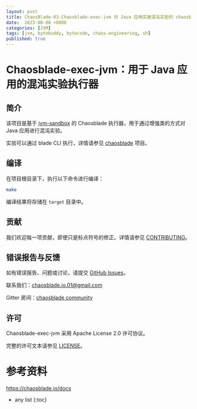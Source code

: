 ```yaml
---
layout: post
title: ChaosBlade-03-Chaosblade-exec-jvm 对 Java 应用实施混沌实验的 chaosblade 执行器
date:  2023-08-08 +0800
categories: [JVM]
tags: [jvm, bytebuddy, bytecode, chaos-engineering, sh]
published: true
---
```


# Chaosblade-exec-jvm：用于 Java 应用的混沌实验执行器

## 简介

该项目是基于 [jvm-sandbox](https://github.com/alibaba/jvm-sandbox) 的 Chaosblade 执行器，用于通过增强类的方式对 Java 应用进行混沌实验。

实验可以通过 blade CLI 执行，详情请参见 [chaosblade](https://github.com/chaosblade-io/chaosblade) 项目。

## 编译

在项目根目录下，执行以下命令进行编译：

```bash
make
```

编译结果将存储在 `target` 目录中。

## 贡献

我们欢迎每一项贡献，即使只是标点符号的修正。详情请参见 [CONTRIBUTING](CONTRIBUTING.md)。

## 错误报告与反馈

如有错误报告、问题或讨论，请提交 [GitHub Issues](https://github.com/chaosblade-io/chaosblade-exec-jvm/issues)。

联系我们：chaosblade.io.01@gmail.com

Gitter 房间：[chaosblade community](https://gitter.im/chaosblade-io/community)

## 许可

Chaosblade-exec-jvm 采用 Apache License 2.0 许可协议。

完整的许可文本请参见 [LICENSE](LICENSE)。

# 参考资料

https://chaosblade.io/docs

* any list
{:toc}